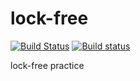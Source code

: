 # lock-free

[![Build Status](https://travis-ci.org/mutouyun/lock-free.svg?branch=master)](https://travis-ci.org/mutouyun/lock-free) [![Build status](https://ci.appveyor.com/api/projects/status/github/mutouyun/lock-free?branch=master&svg=true)](https://ci.appveyor.com/project/mutouyun/lock-free)

lock-free practice
